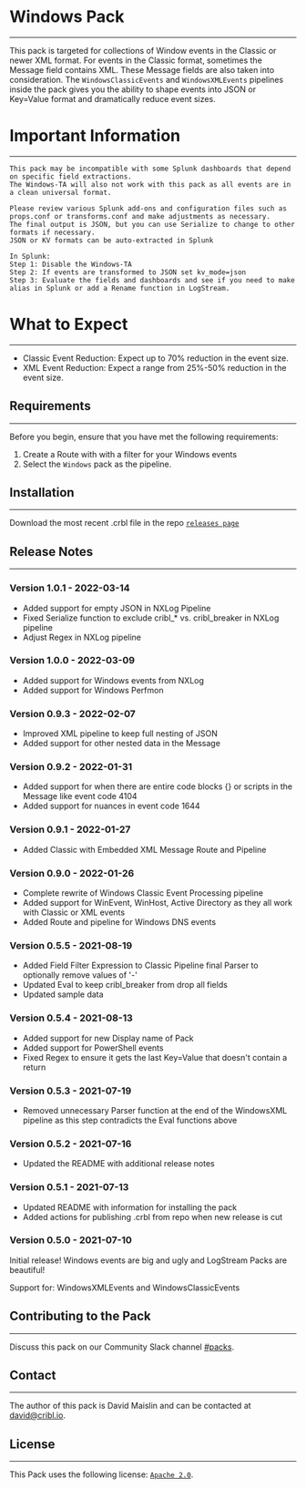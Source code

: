 # Windows Pack
----
This pack is targeted for collections of Window events in the Classic or newer XML format. For events in the Classic format, sometimes the Message field contains XML.  These Message fields are also taken into consideration.  The `WindowsClassicEvents` and `WindowsXMLEvents` pipelines inside the pack gives you the ability to shape events into JSON or Key=Value format and dramatically reduce event sizes.

# Important Information
---
```
This pack may be incompatible with some Splunk dashboards that depend on specific field extractions.
The Windows-TA will also not work with this pack as all events are in a clean universal format.

Please review various Splunk add-ons and configuration files such as props.conf or transforms.conf and make adjustments as necessary.
The final output is JSON, but you can use Serialize to change to other formats if necessary.
JSON or KV formats can be auto-extracted in Splunk

In Splunk:
Step 1: Disable the Windows-TA
Step 2: If events are transformed to JSON set kv_mode=json
Step 3: Evaluate the fields and dashboards and see if you need to make alias in Splunk or add a Rename function in LogStream.
```

# What to Expect
---
* Classic Event Reduction:  Expect up to 70% reduction in the event size.
* XML Event Reduction:  Expect a range from 25%-50% reduction in the event size.

## Requirements
---
Before you begin, ensure that you have met the following requirements:

1. Create a Route with with a filter for your Windows events
2. Select the `Windows` pack as the pipeline.

## Installation
---
Download the most recent .crbl file in the repo [`releases page`](https://github.com/criblpacks/cribl-windows-events/releases)

## Release Notes
---
### Version 1.0.1 - 2022-03-14
- Added support for empty JSON in NXLog Pipeline
- Fixed Serialize function to exclude cribl_* vs. cribl_breaker in NXLog pipeline
- Adjust Regex in NXLog pipeline

### Version 1.0.0 - 2022-03-09
- Added support for Windows events from NXLog
- Added support for Windows Perfmon

### Version 0.9.3 - 2022-02-07
- Improved XML pipeline to keep full nesting of JSON
- Added support for other nested data in the Message

### Version 0.9.2 - 2022-01-31
- Added support for when there are entire code blocks {} or scripts in the Message like event code 4104
- Added support for nuances in event code 1644

### Version 0.9.1 - 2022-01-27
- Added Classic with Embedded XML Message Route and Pipeline

### Version 0.9.0 - 2022-01-26
- Complete rewrite of Windows Classic Event Processing pipeline
- Added support for WinEvent, WinHost, Active Directory as they all work with Classic or XML events
- Added Route and pipeline for Windows DNS events

### Version 0.5.5 - 2021-08-19
- Added Field Filter Expression to Classic Pipeline final Parser to optionally remove values of '-'
- Updated Eval to keep cribl_breaker from drop all fields
- Updated sample data

### Version 0.5.4 - 2021-08-13
- Added support for new Display name of Pack
- Added support for PowerShell events
- Fixed Regex to ensure it gets the last Key=Value that doesn't contain a return

### Version 0.5.3 - 2021-07-19
- Removed unnecessary Parser function at the end of the WindowsXML pipeline as this step contradicts the Eval functions above

### Version 0.5.2 - 2021-07-16
- Updated the README with additional release notes

### Version 0.5.1 - 2021-07-13
- Updated README with information for installing the pack
- Added actions for publishing .crbl from repo when new release is cut

### Version 0.5.0 - 2021-07-10
Initial release! Windows events are big and ugly and LogStream Packs are beautiful!

Support for: WindowsXMLEvents and WindowsClassicEvents


## Contributing to the Pack
---
Discuss this pack on our Community Slack channel [#packs](https://cribl-community.slack.com/archives/C021UP7ETM3).

## Contact
---
The author of this pack is David Maislin and can be contacted at <david@cribl.io>.

## License
---
This Pack uses the following license: [`Apache 2.0`](https://github.com/criblio/appscope/blob/master/LICENSE).
